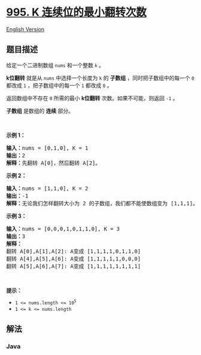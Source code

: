 # [995. K 连续位的最小翻转次数](https://leetcode.cn/problems/minimum-number-of-k-consecutive-bit-flips)

[English Version](/solution/0900-0999/0995.Minimum%20Number%20of%20K%20Consecutive%20Bit%20Flips/README_EN.md)

## 题目描述

<!-- 这里写题目描述 -->

<p>给定一个二进制数组 <code>nums</code> 和一个整数 <code>k</code> 。</p>

<p><strong>k位翻转</strong> 就是从 <code>nums</code> 中选择一个长度为 <code>k</code> 的 <strong>子数组</strong> ，同时把子数组中的每一个 <code>0</code> 都改成 <code>1</code> ，把子数组中的每一个 <code>1</code> 都改成 <code>0</code> 。</p>

<p>返回数组中不存在 <code>0</code> 所需的最小 <strong>k位翻转</strong> 次数。如果不可能，则返回&nbsp;<code>-1</code>&nbsp;。</p>

<p><strong>子数组</strong> 是数组的 <strong>连续</strong> 部分。</p>

<p>&nbsp;</p>

<p><strong>示例 1：</strong></p>

<pre>
<strong>输入：</strong>nums = [0,1,0], K = 1
<strong>输出：</strong>2
<strong>解释：</strong>先翻转 A[0]，然后翻转 A[2]。
</pre>

<p><strong>示例 2：</strong></p>

<pre>
<strong>输入：</strong>nums = [1,1,0], K = 2
<strong>输出：</strong>-1
<strong>解释：</strong>无论我们怎样翻转大小为 2 的子数组，我们都不能使数组变为 [1,1,1]。
</pre>

<p><strong>示例 3：</strong></p>

<pre>
<strong>输入：</strong>nums = [0,0,0,1,0,1,1,0], K = 3
<strong>输出：</strong>3
<strong>解释：</strong>
翻转 A[0],A[1],A[2]:&nbsp;A变成 [1,1,1,1,0,1,1,0]
翻转 A[4],A[5],A[6]:&nbsp;A变成 [1,1,1,1,1,0,0,0]
翻转 A[5],A[6],A[7]:&nbsp;A变成 [1,1,1,1,1,1,1,1]
</pre>

<p>&nbsp;</p>

<p><strong>提示：</strong></p>

<ul>
	<li><code>1 &lt;= nums.length &lt;= 10<sup>5</sup></code></li>
	<li><code>1 &lt;= k &lt;= nums.length</code></li>
</ul>

## 解法

### **Java**

```java

```

